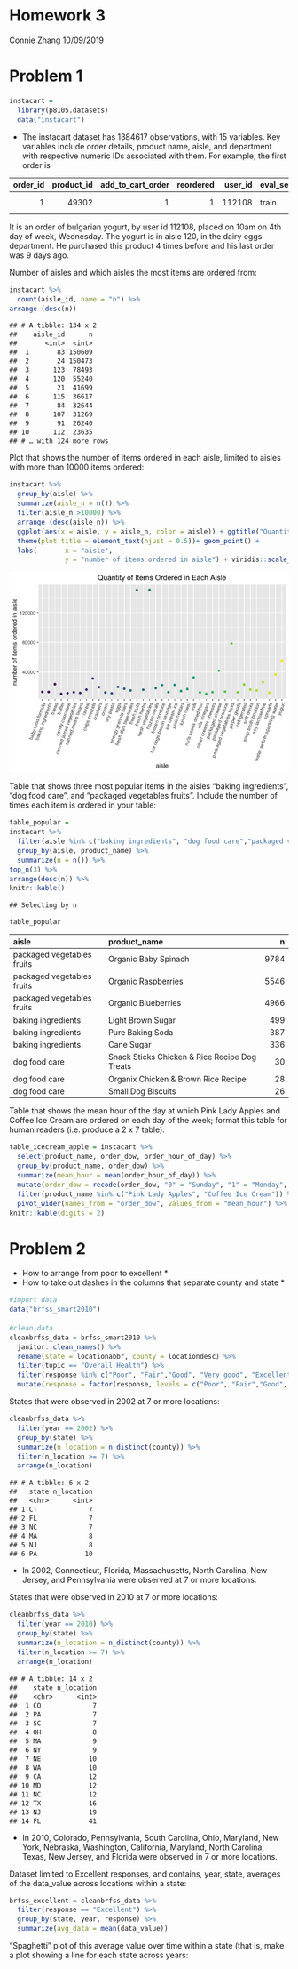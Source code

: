 Homework 3
================
Connie Zhang
10/09/2019

# Problem 1

``` r
instacart = 
  library(p8105.datasets)
  data("instacart")
```

  - The instacart dataset has 1384617 observations, with 15 variables.
    Key variables include order details, product name, aisle, and
    department with respective numeric IDs associated with them. For
    example, the first order
is

| order\_id | product\_id | add\_to\_cart\_order | reordered | user\_id | eval\_set | order\_number | order\_dow | order\_hour\_of\_day | days\_since\_prior\_order | product\_name    | aisle\_id | department\_id | aisle  | department |
| --------: | ----------: | -------------------: | --------: | -------: | :-------- | ------------: | ---------: | -------------------: | ------------------------: | :--------------- | --------: | -------------: | :----- | :--------- |
|         1 |       49302 |                    1 |         1 |   112108 | train     |             4 |          4 |                   10 |                         9 | Bulgarian Yogurt |       120 |             16 | yogurt | dairy eggs |

It is an order of bulgarian yogurt, by user id 112108, placed on 10am on
4th day of week, Wednesday. The yogurt is in aisle 120, in the dairy
eggs department. He purchased this product 4 times before and his last
order was 9 days ago.

Number of aisles and which aisles the most items are ordered from:

``` r
instacart %>%
  count(aisle_id, name = "n") %>% 
arrange (desc(n))
```

    ## # A tibble: 134 x 2
    ##    aisle_id      n
    ##       <int>  <int>
    ##  1       83 150609
    ##  2       24 150473
    ##  3      123  78493
    ##  4      120  55240
    ##  5       21  41699
    ##  6      115  36617
    ##  7       84  32644
    ##  8      107  31269
    ##  9       91  26240
    ## 10      112  23635
    ## # … with 124 more rows

Plot that shows the number of items ordered in each aisle, limited to
aisles with more than 10000 items ordered:

``` r
instacart %>%
  group_by(aisle) %>%
  summarize(aisle_n = n()) %>%
  filter(aisle_n >10000) %>%
  arrange (desc(aisle_n)) %>%
  ggplot(aes(x = aisle, y = aisle_n, color = aisle)) + ggtitle("Quantity of Items Ordered in Each Aisle") +
  theme(plot.title = element_text(hjust = 0.5))+ geom_point() + 
  labs(       x = "aisle",
              y = "number of items ordered in aisle") + viridis::scale_color_viridis(discrete = TRUE) + theme(legend.position = "none", axis.text.x = element_text(angle=70, hjust=1))
```

![](p8105_hw3_cz2540_files/figure-gfm/unnamed-chunk-3-1.png)<!-- -->

Table that shows three most popular items in the aisles “baking
ingredients”, “dog food care”, and “packaged vegetables fruits”. Include
the number of times each item is ordered in your table:

``` r
table_popular = 
instacart %>%
  filter(aisle %in% c("baking ingredients", "dog food care","packaged vegetables fruits")) %>%
  group_by(aisle, product_name) %>%
  summarize(n = n()) %>%
top_n(3) %>%
arrange(desc(n)) %>%
knitr::kable()
```

    ## Selecting by n

``` r
table_popular
```

| aisle                      | product\_name                                 |    n |
| :------------------------- | :-------------------------------------------- | ---: |
| packaged vegetables fruits | Organic Baby Spinach                          | 9784 |
| packaged vegetables fruits | Organic Raspberries                           | 5546 |
| packaged vegetables fruits | Organic Blueberries                           | 4966 |
| baking ingredients         | Light Brown Sugar                             |  499 |
| baking ingredients         | Pure Baking Soda                              |  387 |
| baking ingredients         | Cane Sugar                                    |  336 |
| dog food care              | Snack Sticks Chicken & Rice Recipe Dog Treats |   30 |
| dog food care              | Organix Chicken & Brown Rice Recipe           |   28 |
| dog food care              | Small Dog Biscuits                            |   26 |

Table that shows the mean hour of the day at which Pink Lady Apples and
Coffee Ice Cream are ordered on each day of the week; format this table
for human readers (i.e. produce a 2 x 7 table):

``` r
table_icecream_apple = instacart %>%
  select(product_name, order_dow, order_hour_of_day) %>%
  group_by(product_name, order_dow) %>%
  summarize(mean_hour = mean(order_hour_of_day)) %>%
  mutate(order_dow = recode(order_dow, "0" = "Sunday", "1" = "Monday", "2" = "Tuesday", "3" = "Wednesday", "4" = "Thursday", "5" = "Friday", "6" = "Saturday")) %>%
  filter(product_name %in% c("Pink Lady Apples", "Coffee Ice Cream")) %>%
  pivot_wider(names_from = "order_dow", values_from = "mean_hour") %>%
knitr::kable(digits = 2)
```

# Problem 2

  - How to arrange from poor to excellent \*
  - How to take out dashes in the columns that separate county and state
    \*

<!-- end list -->

``` r
#import data
data("brfss_smart2010")

#clean data
cleanbrfss_data = brfss_smart2010 %>%
  janitor::clean_names() %>% 
  rename(state = locationabbr, county = locationdesc) %>% 
  filter(topic == "Overall Health") %>% 
  filter(response %in% c("Poor", "Fair","Good", "Very good", "Excellent")) %>% 
  mutate(response = factor(response, levels = c("Poor", "Fair","Good", "Very good", "Excellent"))) 
```

States that were observed in 2002 at 7 or more locations:

``` r
cleanbrfss_data %>% 
  filter(year == 2002) %>% 
  group_by(state) %>% 
  summarize(n_location = n_distinct(county)) %>% 
  filter(n_location >= 7) %>%
  arrange(n_location)
```

    ## # A tibble: 6 x 2
    ##   state n_location
    ##   <chr>      <int>
    ## 1 CT             7
    ## 2 FL             7
    ## 3 NC             7
    ## 4 MA             8
    ## 5 NJ             8
    ## 6 PA            10

  - In 2002, Connecticut, Florida, Massachusetts, North Carolina, New
    Jersey, and Pennsylvania were observed at 7 or more locations.

States that were observed in 2010 at 7 or more locations:

``` r
cleanbrfss_data %>% 
  filter(year == 2010) %>% 
  group_by(state) %>% 
  summarize(n_location = n_distinct(county)) %>% 
  filter(n_location >= 7) %>%
  arrange(n_location)
```

    ## # A tibble: 14 x 2
    ##    state n_location
    ##    <chr>      <int>
    ##  1 CO             7
    ##  2 PA             7
    ##  3 SC             7
    ##  4 OH             8
    ##  5 MA             9
    ##  6 NY             9
    ##  7 NE            10
    ##  8 WA            10
    ##  9 CA            12
    ## 10 MD            12
    ## 11 NC            12
    ## 12 TX            16
    ## 13 NJ            19
    ## 14 FL            41

  - In 2010, Colorado, Pennsylvania, South Carolina, Ohio, Maryland, New
    York, Nebraska, Washington, California, Maryland, North Carolina,
    Texas, New Jersey, and Florida were observed in 7 or more locations.

Dataset limited to Excellent responses, and contains, year, state,
averages of the data\_value across locations within a state:

``` r
brfss_excellent = cleanbrfss_data %>% 
  filter(response == "Excellent") %>%
  group_by(state, year, response) %>% 
  summarize(avg_data = mean(data_value))
```

“Spaghetti” plot of this average value over time within a state (that
is, make a plot showing a line for each state across years:
